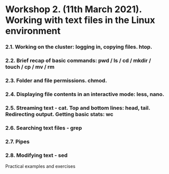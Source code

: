 # Workshop 2. (11th March 2021). Working with text files in the Linux environment

### 2.1. Working on the cluster: logging in, copying files. htop.





### 2.2. Brief recap of basic commands: pwd / ls / cd / mkdir / touch / cp / mv / rm

### 2.3. Folder and file permissions. chmod.

### 2.4. Displaying file contents in an interactive mode: less, nano. 

### 2.5. Streaming text - cat. Top and bottom lines: head, tail. Redirecting output. Getting basic stats: wc

### 2.6. Searching text files - grep

### 2.7. Pipes

### 2.8. Modifying text - sed

Practical examples and exercises  
